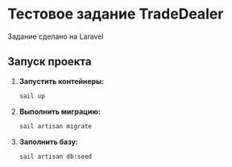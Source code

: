 # Тестовое задание TradeDealer

Задание сделано на Laravel

## Запуск проекта

1. **Запустить контейнеры:**
   ```bash
   sail up

2. **Выполнить миграцию:**
   ```bash
   sail artisan migrate

3. **Заполнить базу:**
   ```bash
   sail artisan db:seed
